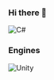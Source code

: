 ### Hi there 👋
![C#](https://img.shields.io/badge/c%23-%23239120.svg?style=for-the-badge&logo=c-sharp&logoColor=white)

### Engines
![Unity](https://img.shields.io/badge/unity-%23000000.svg?style=for-the-badge&logo=unity&logoColor=white)

<!--
**Diogo105095/Diogo105095** is a ✨ _special_ ✨ repository because its `README.md` (this file) appears on your GitHub profile.

Here are some ideas to get you started:

- 🔭 I’m currently working on ...
- 🌱 I’m currently learning ...
- 👯 I’m looking to collaborate on ...
- 🤔 I’m looking for help with ...
- 💬 Ask me about ...
- 📫 How to reach me: ...
- 😄 Pronouns: ...
- ⚡ Fun fact: ...
-->
